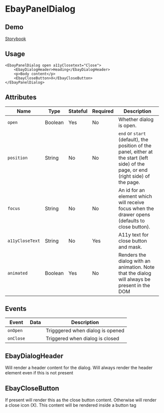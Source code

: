 # EbayPanelDialog

## Demo
[Storybook](https://opensource.ebay.com/ebayui-core-react/main/?path=/story/dialogs-ebay-panel-dialog--default)

## Usage

```JSX
<EbayPanelDialog open a11yClosetext="Close">
    <EbayDialogHeader>Heading</EbayDialogHeader>
    <p>Body content</p>
    <EbayCloseButton>X</EbayCloseButton>
</EbayPanelDialog>
```

## Attributes

Name | Type | Stateful | Required | Description
--- | --- | --- | --- | ---
`open` | Boolean | Yes | No | Whether dialog is open.
`position` | String | No | No | `end` or `start` (default), the position of the panel, either at the start (left side) of the page, or end (right side) of the page.
`focus` | String | No | No | An id for an element which will receive focus when the drawer opens (defaults to close button).
`a11yCloseText` | String | No | Yes | A11y text for close button and mask.
`animated` | Boolean | Yes | No | Renders the dialog with an animation. Note that the dialog will always be present in the DOM

## Events

Event | Data | Description
--- | --- | ---
`onOpen` |  | Trigggered when dialog is opened
`onClose` |  | Triggered when dialog is closed

## EbayDialogHeader
Will render a header content for the dialog. Will always render the header element even if this is not present

## EbayCloseButton
If present will render this as the close button content. Otherwise will render a close icon (X). This content will be rendered inside a button tag
